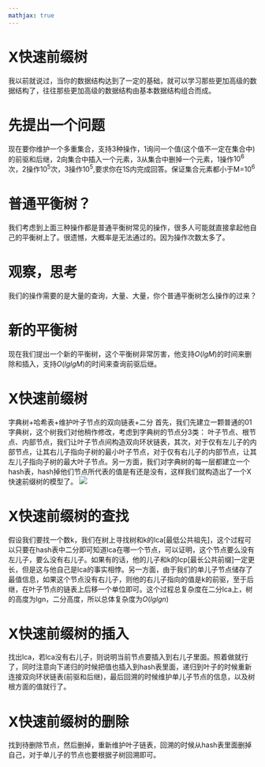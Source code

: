```yaml
---
mathjax: true
---
```


# X快速前缀树
 我以前就说过，当你的数据结构达到了一定的基础，就可以学习那些更加高级的数据结构了，往往那些更加高级的数据结构由基本数据结构组合而成。

# 先提出一个问题
 现在要你维护一个多重集合，支持3种操作，1询问一个值(这个值不一定在集合中)的前驱和后继，2向集合中插入一个元素，3从集合中删掉一个元素，1操作$10^6$次，2操作$10^5$次，3操作$10^5$,要求你在1S内完成回答。保证集合元素都小于M=$10^6$

<!---more-->

# 普通平衡树？
 我们考虑到上面三种操作都是普通平衡树常见的操作，很多人可能就直接拿起他自己的平衡树上了。很遗憾，大概率是无法通过的。因为操作次数太多了。

# 观察，思考
 我们的操作需要的是大量的查询，大量、大量，你个普通平衡树怎么操作的过来？

# 新的平衡树
 现在我们提出一个新的平衡树，这个平衡树非常厉害，他支持$O(lgM)$的时间来删除和插入，支持$O(lglgM)$的时间来查询前驱后继。

# X快速前缀树
 字典树+哈希表+维护叶子节点的双向链表+二分
 首先，我们先建立一颗普通的01字典树，这个树我们对他稍作修改，考虑到字典树的节点分3类： 叶子节点、根节点、内部节点，我们让叶子节点间构造双向环状链表，其次，对于仅有左儿子的内部节点，让其右儿子指向子树的最小叶子节点，对于仅有右儿子的内部节点，让其左儿子指向子树的最大叶子节点。另一方面，我们对字典树的每一层都建立一个hash表，hash掉他们节点所代表的值是有还是没有，这样我们就构造出了一个X快速前缀树的模型了。
![](/images/X快速前缀树.png)

# X快速前缀树的查找
 假设我们要找一个数k，我们在树上寻找树和k的lca[最低公共祖先]，这个过程可以只要在hash表中二分即可知道lca在哪一个节点，可以证明，这个节点要么没有左儿子，要么没有右儿子。如果有的话，他的儿子和k的lcp[最长公共前缀]一定更长，但是这与他自己是lca的事实相悖。另一方面，由于我们的单儿子节点储存了最值信息，如果这个节点没有右儿子，则他的右儿子指向的值是k的前驱，至于后继，在叶子节点的链表上后移一个单位即可。这个过程总复杂度在二分lca上，树的高度为lgn，二分高度，所以总体复杂度为$O(lglgn)$

# X快速前缀树的插入
 找出lca，若lca没有右儿子，则说明当前节点要插入到右儿子里面。照着做就行了，同时注意向下递归的时候把值也插入到hash表里面，递归到叶子的时候重新连接双向环状链表(前驱和后继)，最后回溯的时候维护单儿子节点的信息，以及树根方面的值就行了。

# X快速前缀树的删除
 找到待删除节点，然后删掉，重新维护叶子链表，回溯的时候从hash表里面删掉自己，对于单儿子的节点也要根据子树回溯即可。